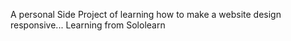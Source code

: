 A personal Side Project of learning how to make a website design responsive...
Learning from Sololearn
